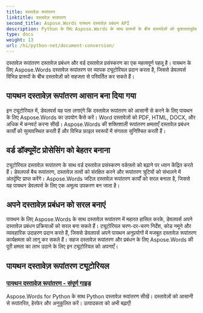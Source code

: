 ```yaml
---
title: दस्तावेज़ रूपांतरण
linktitle: दस्तावेज़ रूपांतरण
second_title: Aspose.Words पायथन दस्तावेज़ प्रबंधन API
description: Python के लिए Aspose.Words के साथ प्रारूपों के बीच दस्तावेज़ों को कुशलतापूर्वक रूपांतरित करें। Word दस्तावेज़ प्रसंस्करण को सरल बनाएँ और अपने दस्तावेज़ प्रबंधन कार्यों को सरल बनाएँ।
type: docs
weight: 13
url: /hi/python-net/document-conversion/
---
```


दस्तावेज़ रूपांतरण दस्तावेज़ प्रबंधन और वर्ड दस्तावेज़ प्रसंस्करण का एक महत्वपूर्ण पहलू है। पायथन के लिए Aspose.Words दस्तावेज़ रूपांतरण पर व्यापक ट्यूटोरियल प्रदान करता है, जिससे डेवलपर्स विभिन्न प्रारूपों के बीच दस्तावेज़ों को सहजता से परिवर्तित कर सकते हैं।

## पायथन दस्तावेज़ रूपांतरण आसान बना दिया गया

इन ट्यूटोरियल में, डेवलपर्स यह पता लगाएंगे कि दस्तावेज़ रूपांतरण को आसानी से करने के लिए पायथन के लिए Aspose.Words का उपयोग कैसे करें। Word दस्तावेज़ों को PDF, HTML, DOCX, और अधिक में कनवर्ट करना सीखें। Aspose.Words की शक्तिशाली रूपांतरण क्षमताएँ दस्तावेज़ प्रबंधन कार्यों को सुव्यवस्थित करती हैं और विभिन्न फ़ाइल स्वरूपों में संगतता सुनिश्चित करती हैं।

## वर्ड डॉक्यूमेंट प्रोसेसिंग को बेहतर बनाना

ट्यूटोरियल दस्तावेज़ रूपांतरण के साथ वर्ड दस्तावेज़ प्रसंस्करण वर्कफ़्लो को बढ़ाने पर ध्यान केंद्रित करते हैं। डेवलपर्स बैच रूपांतरण, दस्तावेज़ तत्वों को संरक्षित करने और रूपांतरण त्रुटियों को संभालने में अंतर्दृष्टि प्राप्त करेंगे। Aspose.Words जटिल दस्तावेज़ रूपांतरण कार्यों को सरल बनाता है, जिससे यह पायथन डेवलपर्स के लिए एक अमूल्य उपकरण बन जाता है।

## अपने दस्तावेज़ प्रबंधन को सरल बनाएं

पायथन के लिए Aspose.Words के साथ दस्तावेज़ रूपांतरण में महारत हासिल करके, डेवलपर्स अपने दस्तावेज़ प्रबंधन प्रक्रियाओं को सरल बना सकते हैं। ट्यूटोरियल चरण-दर-चरण निर्देश, कोड नमूने और व्यावहारिक उदाहरण प्रदान करते हैं, जिससे डेवलपर्स अपने पायथन अनुप्रयोगों में मजबूत दस्तावेज़ रूपांतरण कार्यक्षमता को लागू कर सकते हैं। सहज दस्तावेज़ रूपांतरण और प्रबंधन के लिए Aspose.Words की पूरी क्षमता का लाभ उठाने के लिए इन ट्यूटोरियल को अपनाएँ।

## पायथन दस्तावेज़ रूपांतरण ट्यूटोरियल
### [पायथन दस्तावेज़ रूपांतरण - संपूर्ण गाइड](./python-document-conversion/)
Aspose.Words for Python के साथ Python दस्तावेज़ रूपांतरण सीखें। दस्तावेज़ों को आसानी से रूपांतरित, हेरफेर और अनुकूलित करें। उत्पादकता को अभी बढ़ाएँ!